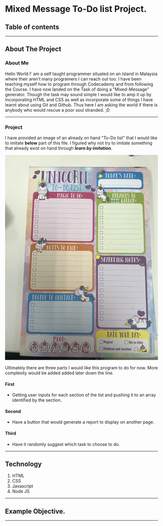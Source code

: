# Mixed Message To-Do list Project.
<!--Table of contents--->
## Table of contents
<!--- list down---->




---
<!--- About Project and Me--->
## About The Project
### About Me 
Hello World I' am a self taught programmer situated on an Island in Malaysia where their aren't many programers I can reach out too. I have been teaching myself how to program through Codecademy and from following the Course. I have now landed on the Task of doing a "Mixed-Message" generator. Though the task may sound simple I would like to amp it up by incorporating HTML and CSS as well as incorporate some of things I have learnt about using Git and Github. Thus here I am asking the world if there is anybody who would rescue a poor soul stranded. ;D

---
### Project
I have provided an image of an already on hand "To-Do list" that I would like to imitate **below** part of this file. I figured why not try to imitate something that already exist on hand through ***learn by imitation***.  

<!--- Put Image here--->
![](Images/Sample.JPG)



Ultimately there are three parts I would like this program to do for now. More complexity would be added added later down the line.

#### First 

* Getting user inputs for each section of the list and pushing it to an array identified by the section. 

#### Second 

* Have a button that would generate a report to display on another page.


#### Third 

* Have it randomly suggest which task to choose to do.





---
<!--- Technology --->
## Technology
<!--- list down---->
1. HTML
2. CSS
3. Javascript
4. Node JS


---
## Example Objective.
<!--- Put Image here--->
<!--- Descripton--->



---


